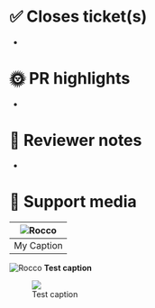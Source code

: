# ✅ Closes ticket(s)

-

# 🌞 PR highlights

-

# 📑 Reviewer notes

-

# 📸 Support media

| ![Rocco](https://user-images.githubusercontent.com/5200976/236698592-1833ffc4-e211-41de-878b-edc63ac5fa79.png) | 
|:--:| 
| My Caption |

![Rocco](https://user-images.githubusercontent.com/5200976/236698592-1833ffc4-e211-41de-878b-edc63ac5fa79.png)
**Test caption**

<figure>
  <img src="https://user-images.githubusercontent.com/5200976/236698592-1833ffc4-e211-41de-878b-edc63ac5fa79.png" />
  <figcaption>Test caption</figcaption>
</figure>
